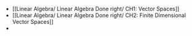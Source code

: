 - [[Linear Algebra/ Linear Algebra Done right/ CH1: Vector Spaces]]
- [[Linear Algebra/ Linear Algebra Done right/ CH2: Finite Dimensional Vector Spaces]]
-